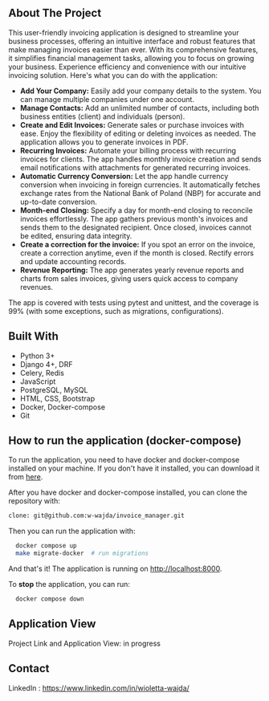 ## About The Project

This user-friendly invoicing application is designed to streamline your business processes, offering an intuitive interface and robust features that make managing invoices easier than ever. 
With its comprehensive features, it simplifies financial management tasks, allowing you to focus on growing your business. 
Experience efficiency and convenience with our intuitive invoicing solution.
Here's what you can do with the application:

<ul>
    <li>
        <b>Add Your Company:</b> Easily add your company details to the system. 
        You can manage multiple companies under one account.
    </li>
    <li>
        <b>Manage Contacts:</b> Add an unlimited number of contacts, including both business entities (client) and individuals (person).
    </li>
    <li>
        <b>Create and Edit Invoices:</b> Generate sales or purchase invoices with ease. 
        Enjoy the flexibility of editing or deleting invoices as needed. 
        The application allows you to generate invoices in PDF.
    </li>
    <li>
        <b>Recurring Invoices:</b> Automate your billing process with recurring invoices for clients. 
        The app handles monthly invoice creation and sends email notifications with attachments for generated recurring invoices.
    </li>
    <li>
        <b>Automatic Currency Conversion:</b> Let the app handle currency conversion when invoicing in foreign currencies. 
        It automatically fetches exchange rates from the National Bank of Poland (NBP) for accurate and up-to-date conversion.
    </li>
    <li>
        <b>Month-end Closing:</b> Specify a day for month-end closing to reconcile invoices effortlessly. 
        The app gathers previous month's invoices and sends them to the designated recipient. 
        Once closed, invoices cannot be edited, ensuring data integrity.
    </li>
    <li>
        <b>Create a correction for the invoice:</b> If you spot an error on the invoice, create a correction anytime, even if the month is closed. 
        Rectify errors and update accounting records.
    </li>
    <li>
        <b>Revenue Reporting:</b> The app generates yearly revenue reports and charts from sales invoices, giving users quick access to company revenues.
    </li>
</ul>

The app is covered with tests using pytest and unittest, and the coverage is 99% (with some exceptions, such as migrations, configurations).

## Built With
<ul>
<li>Python 3+</li>
<li>Django 4+, DRF</li>
<li>Celery, Redis</li>
<li>JavaScript</li>
<li>PostgreSQL, MySQL</li>
<li>HTML, CSS, Bootstrap</li>
<li>Docker, Docker-compose</li>
<li>Git</li>
</ul>

## How to run the application (docker-compose)

To run the application, you need to have docker and docker-compose installed on your machine. If you don't have it installed, 
you can download it from [here](https://www.docker.com/products/docker-desktop).

After you have docker and docker-compose installed, you can clone the repository with:

```bash
clone: git@github.com:w-wajda/invoice_manager.git
```
Then you can run the application with:

```bash
  docker compose up
  make migrate-docker  # run migrations
```

And that's it! The application is running on [http://localhost:8000](http://localhost:8000). 

To **stop** the application, you can run:

```bash
  docker compose down
```

## Application View

Project Link and Application View: in progress

## Contact

LinkedIn : https://www.linkedin.com/in/wioletta-wajda/







